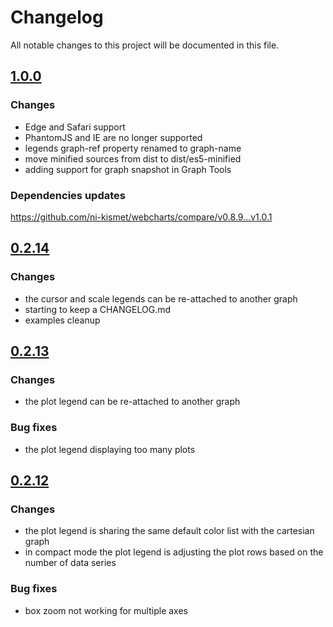 # Changelog
All notable changes to this project will be documented in this file.

## [1.0.0]

### Changes ###
- Edge and Safari support
- PhantomJS and IE are no longer supported
- legends graph-ref property renamed to graph-name
- move minified sources from dist to dist/es5-minified
- adding support for graph snapshot in Graph Tools

### Dependencies updates ###
https://github.com/ni-kismet/webcharts/compare/v0.8.9...v1.0.1


## [0.2.14]

### Changes ###

- the cursor and scale legends can be re-attached to another graph
- starting to keep a CHANGELOG.md
- examples cleanup

## [0.2.13]

### Changes ###

- the plot legend can be re-attached to another graph

### Bug fixes ###

- the plot legend displaying too many plots

## [0.2.12]

### Changes ###

- the plot legend is sharing the same default color list with the cartesian graph
- in compact mode the plot legend is adjusting the plot rows based on the number of data series

### Bug fixes ###

- box zoom not working for multiple axes


[1.0.0]: https://github.com/ni-kismet/webcharts-legends/compare/v0.2.14...v1.0.0
[0.2.14]: https://github.com/ni-kismet/webcharts-legends/compare/v0.2.13...v0.2.14
[0.2.13]: https://github.com/ni-kismet/webcharts-legends/compare/v0.2.12...v0.2.13
[0.2.12]: https://github.com/ni-kismet/webcharts-legends/compare/v0.2.11...v0.2.12
